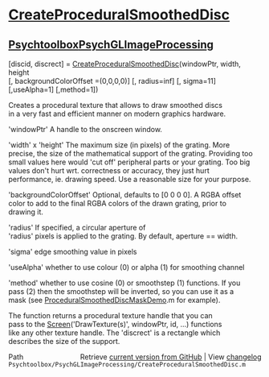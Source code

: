 # [CreateProceduralSmoothedDisc](CreateProceduralSmoothedDisc)
## [Psychtoolbox](Psychtoolbox)[PsychGLImageProcessing](PsychGLImageProcessing)

[discid, discrect] = [CreateProceduralSmoothedDisc](CreateProceduralSmoothedDisc)(windowPtr, width, height   
[, backgroundColorOffset =(0,0,0,0)] [, radius=inf] [, sigma=11] [,useAlpha=1] [,method=1])  
  
Creates a procedural texture that allows to draw smoothed discs  
in a very fast and efficient manner on modern graphics hardware.  
  
'windowPtr' A handle to the onscreen window.  
  
'width' x 'height' The maximum size (in pixels) of the grating. More  
precise, the size of the mathematical support of the grating. Providing too  
small values here would 'cut off' peripheral parts or your grating. Too big  
values don't hurt wrt. correctness or accuracy, they just hurt  
performance, ie. drawing speed. Use a reasonable size for your purpose.  
  
'backgroundColorOffset' Optional, defaults to [0 0 0 0]. A RGBA offset  
color to add to the final RGBA colors of the drawn grating, prior to  
drawing it.  
  
'radius' If specified, a circular aperture of  
'radius' pixels is applied to the grating. By default, aperture == width.  
  
'sigma' edge smoothing value in pixels  
  
'useAlpha' whether to use colour (0) or alpha (1) for smoothing channel  
  
'method' whether to use cosine (0) or smoothstep (1) functions. If you  
 pass (2) then the smoothstep will be inverted, so you can use it as a  
 mask (see [ProceduralSmoothedDiscMaskDemo](ProceduralSmoothedDiscMaskDemo).m for example).  
  
The function returns a procedural texture handle that you can  
pass to the [Screen](Screen)('DrawTexture(s)', windowPtr, id, ...) functions  
like any other texture handle. The 'discrect' is a rectangle which  
describes the size of the support.  




<div class="code_header" style="text-align:right;">
  <span style="float:left;">Path&nbsp;&nbsp;</span> <span class="counter">Retrieve <a href=
  "https://raw.github.com/Psychtoolbox-3/Psychtoolbox-3/beta/Psychtoolbox/PsychGLImageProcessing/CreateProceduralSmoothedDisc.m">current version from GitHub</a> | View <a href=
  "https://github.com/Psychtoolbox-3/Psychtoolbox-3/commits/beta/Psychtoolbox/PsychGLImageProcessing/CreateProceduralSmoothedDisc.m">changelog</a></span>
</div>
<div class="code">
  <code>Psychtoolbox/PsychGLImageProcessing/CreateProceduralSmoothedDisc.m</code>
</div>

